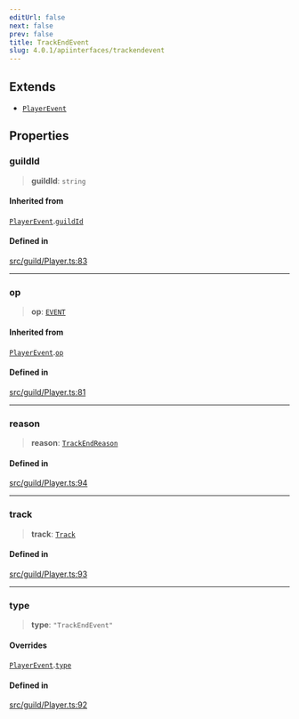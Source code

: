 ```yaml
---
editUrl: false
next: false
prev: false
title: TrackEndEvent
slug: 4.0.1/apiinterfaces/trackendevent
---
```


## Extends

* [`PlayerEvent`](/4.0.1/api/interfaces/playerevent/)

## Properties

### guildId

> **guildId**: `string`

#### Inherited from

[`PlayerEvent`](/4.0.1/api/interfaces/playerevent/).[`guildId`](/4.0.1/api/interfaces/playerevent/#guildid)

#### Defined in

[src/guild/Player.ts:83](https://github.com/shipgirlproject/shoukaku/blob/396aa531096eda327ade0f473f9807576e9ae9df/src/guild/Player.ts#L83)

***

### op

> **op**: [`EVENT`](/4.0.1/api/namespaces/constants/enumerations/opcodes/#event)

#### Inherited from

[`PlayerEvent`](/4.0.1/api/interfaces/playerevent/).[`op`](/4.0.1/api/interfaces/playerevent/#op)

#### Defined in

[src/guild/Player.ts:81](https://github.com/shipgirlproject/shoukaku/blob/396aa531096eda327ade0f473f9807576e9ae9df/src/guild/Player.ts#L81)

***

### reason

> **reason**: [`TrackEndReason`](/4.0.1/api/type-aliases/trackendreason/)

#### Defined in

[src/guild/Player.ts:94](https://github.com/shipgirlproject/shoukaku/blob/396aa531096eda327ade0f473f9807576e9ae9df/src/guild/Player.ts#L94)

***

### track

> **track**: [`Track`](/4.0.1/api/interfaces/track/)

#### Defined in

[src/guild/Player.ts:93](https://github.com/shipgirlproject/shoukaku/blob/396aa531096eda327ade0f473f9807576e9ae9df/src/guild/Player.ts#L93)

***

### type

> **type**: `"TrackEndEvent"`

#### Overrides

[`PlayerEvent`](/4.0.1/api/interfaces/playerevent/).[`type`](/4.0.1/api/interfaces/playerevent/#type)

#### Defined in

[src/guild/Player.ts:92](https://github.com/shipgirlproject/shoukaku/blob/396aa531096eda327ade0f473f9807576e9ae9df/src/guild/Player.ts#L92)
